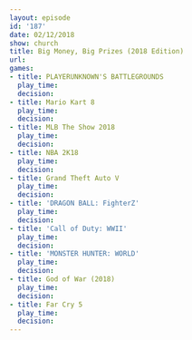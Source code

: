 ```yaml
---
layout: episode
id: '187'
date: 02/12/2018
show: church
title: Big Money, Big Prizes (2018 Edition)
url: 
games:
- title: PLAYERUNKNOWN'S BATTLEGROUNDS
  play_time: 
  decision: 
- title: Mario Kart 8
  play_time: 
  decision: 
- title: MLB The Show 2018
  play_time: 
  decision: 
- title: NBA 2K18
  play_time: 
  decision: 
- title: Grand Theft Auto V
  play_time: 
  decision: 
- title: 'DRAGON BALL: FighterZ'
  play_time: 
  decision: 
- title: 'Call of Duty: WWII'
  play_time: 
  decision: 
- title: 'MONSTER HUNTER: WORLD'
  play_time: 
  decision: 
- title: God of War (2018)
  play_time: 
  decision: 
- title: Far Cry 5
  play_time: 
  decision: 
---
```


